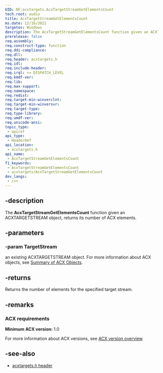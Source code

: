 ```yaml
---
UID: NF:acxtargets.AcxTargetStreamGetElementsCount
tech.root: audio
title: AcxTargetStreamGetElementsCount
ms.date: 12/16/2022
targetos: Windows
description: The AcxTargetStreamGetElementsCount function given an ACXTARGETSTREAM object, returns its number of ACX elements.
prerelease: false
req.assembly: 
req.construct-type: function
req.ddi-compliance: 
req.dll: 
req.header: acxtargets.h
req.idl: 
req.include-header: 
req.irql: <= DISPATCH_LEVEL
req.kmdf-ver: 
req.lib: 
req.max-support: 
req.namespace: 
req.redist: 
req.target-min-winverclnt: 
req.target-min-winversvr: 
req.target-type: 
req.type-library: 
req.umdf-ver: 
req.unicode-ansi: 
topic_type:
 - apiref
api_type:
 - HeaderDef
api_location:
 - acxtargets.h
api_name:
 - AcxTargetStreamGetElementsCount
f1_keywords:
 - AcxTargetStreamGetElementsCount
 - acxtargets/AcxTargetStreamGetElementsCount
dev_langs:
 - c++
---
```


## -description

The **AcxTargetStreamGetElementsCount** function given an ACXTARGETSTREAM object, returns its number of ACX elements.

## -parameters

### -param TargetStream

an existing ACXTARGETSTREAM object. For more information about ACX objects, see [Summary of ACX Objects](/windows-hardware/drivers/audio/acx-summary-of-objects).

## -returns

Returns the number of elements for the specified target stream.

## -remarks

### ACX requirements

**Minimum ACX version:** 1.0

For more information about ACX versions, see [ACX version overview](/windows-hardware/drivers/audio/acx-version-overview).

## -see-also

- [acxtargets.h header](index.md)
